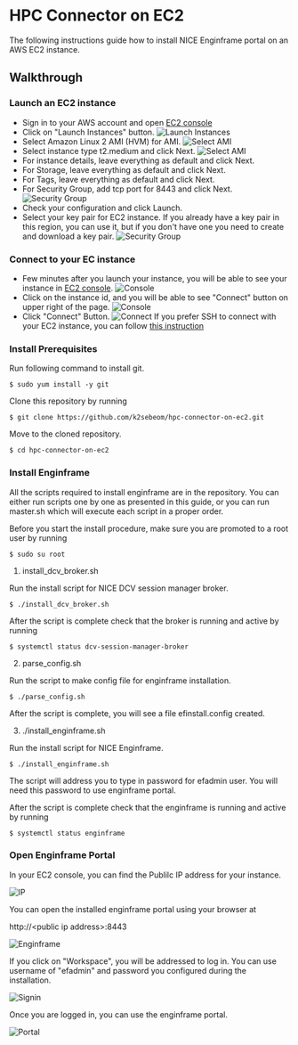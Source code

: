 # HPC Connector on EC2

The following instructions guide how to install NICE Enginframe portal on an AWS EC2 instance.

## Walkthrough

### Launch an EC2 instance

* Sign in to your AWS account and open [EC2 console](https://console.aws.amazon.com/ec2)
* Click on "Launch Instances" button.
![Launch Instances](src/pic1.png)
* Select Amazon Linux 2 AMI (HVM) for AMI.
![Select AMI](src/pic2.png)
* Select instance type t2.medium and click Next.
![Select AMI](src/pic3.png)
* For instance details, leave everything as default and click Next.
* For Storage, leave everything as default and click Next.
* For Tags, leave everything as default and click Next.
* For Security Group, add tcp port for 8443 and click Next.
![Security Group](src/pic4.png)
* Check your configuration and click Launch.
* Select your key pair for EC2 instance. If you already have a key pair in this region, you can use it, but if you don't have one you need to create and download a key pair.
![Security Group](src/pic5.png)

### Connect to your EC instance
* Few minutes after you launch your instance, you will be able to see your instance in [EC2 console](https://console.aws.amazon.com/ec2).
![Console](src/pic6.png)
* Click on the instance id, and you will be able to see "Connect" button on upper right of the page.
![Console](src/pic7.png)
* Click "Connect" Button.
![Connect](src/pic8.png)
If you prefer SSH to connect with your EC2 instance, you can follow [this instruction](https://docs.aws.amazon.com/AWSEC2/latest/UserGuide/AccessingInstancesLinux.html)

### Install Prerequisites

Run following command to install git.
```
$ sudo yum install -y git
```

Clone this repository by running
```
$ git clone https://github.com/k2sebeom/hpc-connector-on-ec2.git
```
Move to the cloned repository.
```
$ cd hpc-connector-on-ec2
```

### Install Enginframe

All the scripts required to install enginframe are in the repository. You can either run scripts one by one as presented in this guide, or you can run master.sh which will execute each script in a proper order.

Before you start the install procedure, make sure you are promoted to a root user by running

```
$ sudo su root
```

1. install_dcv_broker.sh

Run the install script for NICE DCV session manager broker.
```
$ ./install_dcv_broker.sh
```
After the script is complete check that the broker is running and active by running
```
$ systemctl status dcv-session-manager-broker
```

2. parse_config.sh

Run the script to make config file for enginframe installation.
```
$ ./parse_config.sh
```
After the script is complete, you will see a file efinstall.config created.

3. ./install_enginframe.sh

Run the install script for NICE Enginframe.
```
$ ./install_enginframe.sh
```
The script will address you to type in password for efadmin user. You will need this password to use enginframe portal.

After the script is complete check that the enginframe is running and active by running
```
$ systemctl status enginframe
```

### Open Enginframe Portal

In your EC2 console, you can find the Publilc IP address for your instance.

![IP](src/pic9.png)

You can open the installed enginframe portal using your browser at

http://\<public ip address\>:8443

![Enginframe](src/pic10.png)

If you click on "Workspace", you will be addressed to log in. You can use username of "efadmin" and password you configured during the installation.

![Signin](src/pic11.png)

Once you are logged in, you can use the enginframe portal.

![Portal](src/pic12.png)